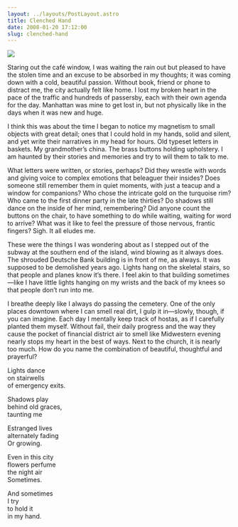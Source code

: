 ```yaml
---
layout: ../layouts/PostLayout.astro
title: Clenched Hand
date: 2008-01-20 17:12:00
slug: clenched-hand
---
```


[![](http://2.bp.blogspot.com/_uemGSKgAPTU/R5OBrXlbDPI/AAAAAAAAAGA/nODqkQ-rWm4/s200/IMG_1097.JPG)](http://2.bp.blogspot.com/_uemGSKgAPTU/R5OBrXlbDPI/AAAAAAAAAGA/nODqkQ-rWm4/s1600-h/IMG_1097.JPG)  
  
  
  
  
  
  
  
  
Staring out the café window, I was waiting the rain out but pleased to have the stolen time and an excuse to be absorbed in my thoughts; it was coming down with a cold, beautiful passion. Without book, friend or phone to distract me, the city actually felt like home. I lost my broken heart in the pace of the traffic and hundreds of passersby, each with their own agenda for the day. Manhattan was mine to get lost in, but not physically like in the days when it was new and huge.  
  
I think this was about the time I began to notice my magnetism to small objects with great detail; ones that I could hold in my hands, solid and silent, and yet write their narratives in my head for hours. Old typeset letters in baskets. My grandmother’s china. The brass buttons holding upholstery. I am haunted by their stories and memories and try to will them to talk to me.  
  
What letters were written, or stories, perhaps? Did they wrestle with words and giving voice to complex emotions that beleaguer their insides? Does someone still remember them in quiet moments, with just a teacup and a window for companions? Who chose the intricate gold on the turquoise rim? Who came to the first dinner party in the late thirties? Do shadows still dance on the inside of her mind, remembering? Did anyone count the buttons on the chair, to have something to do while waiting, waiting for word to arrive? What was it like to feel the pressure of those nervous, frantic fingers? Sigh. It all eludes me.  
  
These were the things I was wondering about as I stepped out of the subway at the southern end of the island, wind blowing as it always does. The shrouded Deutsche Bank building is in front of me, as always. It was supposed to be demolished years ago. Lights hang on the skeletal stairs, so that people and planes know it’s there. I feel akin to that building sometimes—like I have little lights hanging on my wrists and the back of my knees so that people don’t run into me.  
  
I breathe deeply like I always do passing the cemetery. One of the only places downtown where I can smell real dirt, I gulp it in—slowly, though, if you can imagine. Each day I mentally keep track of hostas, as if I carefully planted them myself. Without fail, their daily progress and the way they cause the pocket of financial district air to smell like Midwestern evening nearly stops my heart in the best of ways. Next to the church, it is nearly too much. How do you name the combination of beautiful, thoughtful and prayerful?  
  
Lights dance  
on stairwells  
of emergency exits.  
  
Shadows play  
behind old graces,  
taunting me  
  
Estranged lives  
alternately fading  
Or growing.  
  
Even in this city  
flowers perfume  
the night air  
Sometimes.  
  
And sometimes  
I try  
to hold it  
in my hand.